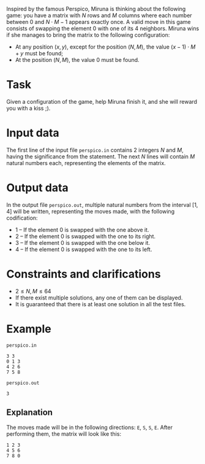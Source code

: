 Inspired by the famous Perspico, Miruna is thinking about the following game: you have a matrix with $N$ rows and $M$ columns where each number between $0$ and $N \cdot M - 1$ appears exactly once. A valid move in this game consists of swapping the element $0$ with one of its $4$ neighbors. Miruna wins if she manages to bring the matrix to the following configuration:

* At any position $(x, y)$, except for the position $(N, M)$, the value $(x - 1) \cdot M + y$ must be found;
* At the position $(N, M)$, the value $0$ must be found.

# Task

Given a configuration of the game, help Miruna finish it, and she will reward you with a kiss ;).

# Input data

The first line of the input file `perspico.in` contains $2$ integers $N$ and $M$, having the significance from the statement. The next $N$ lines will contain $M$ natural numbers each, representing the elements of the matrix.

# Output data

In the output file `perspico.out`, multiple natural numbers from the interval $[1, 4]$ will be written, representing the moves made, with the following codification:

* $1$ – If the element $0$ is swapped with the one above it.
* $2$ – If the element $0$ is swapped with the one to its right.
* $3$ – If the element $0$ is swapped with the one below it.
* $4$ – If the element $0$ is swapped with the one to its left. 

# Constraints and clarifications

* $2 \leq N, M \leq 64$
* If there exist multiple solutions, any one of them can be displayed.
* It is guaranteed that there is at least one solution in all the test files.

# Example

`perspico.in`
```
3 3
0 1 3
4 2 6
7 5 8
```

`perspico.out`
```
3
```

## Explanation

The moves made will be in the following directions: `E`, `S`, `S`, `E`. 
After performing them, the matrix will look like this:
```
1 2 3
4 5 6
7 8 0
```